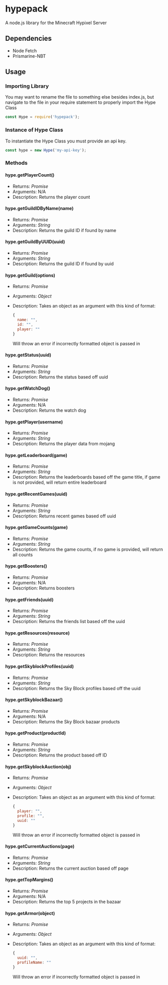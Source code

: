 # hypepack

A node.js library for the Minecraft Hypixel Server

## Dependencies

- Node Fetch
- Prismarine-NBT

## Usage

### Importing Library

You may want to rename the file to something else besides index.js, but navigate to the file in your require statement to properly import the Hype Class

```js
const Hype = require('hypepack');
```

### Instance of Hype Class

To instantiate the Hype Class you must provide an api key.

```js
const hype = new Hype('my-api-key');
```

### Methods

#### hype.getPlayerCount()

- Returns: *Promise*
- Arguments: N/A
- Description: Returns the player count

#### hype.getGuildIDByName(name)

- Returns: *Promise*
- Arguments: *String*
- Description: Returns the guild ID if found by name

#### hype.getGuildByUUID(uuid)

- Returns: *Promise*
- Arguments: *String*
- Description: Returns the guild ID if found by uuid

#### hype.getGuild(options)

- Returns: *Promise*
- Arguments: *Object*
- Description: Takes an object as an argument with this kind of format:

  ```js
  {
    name: "",
    id: "",
    player: ""
  }
  ```

  Will throw an error if incorrectly formatted object is passed in

#### hype.getStatus(uuid)

- Returns: *Promise*
- Arguments: *String*
- Description: Returns the status based off uuid

#### hype.getWatchDog()

- Returns: *Promise*
- Arguments: N/A
- Description: Returns the watch dog

#### hype.getPlayer(username)

- Returns: *Promise*
- Arguments: *String*
- Description: Returns the player data from mojang

#### hype.getLeaderboard(game)

- Returns: *Promise*
- Arguments: *String*
- Description: Returns the leaderboards based off the game title, if game is not provided, will return entire leaderboard

#### hype.getRecentGames(uuid)

- Returns: *Promise*
- Arguments: *String*
- Description: Returns recent games based off uuid

#### hype.getGameCounts(game)

- Returns: *Promise*
- Arguments: *String*
- Description: Returns the game counts, if no game is provided, will return all counts

#### hype.getBoosters()

- Returns: *Promise*
- Arguments: N/A
- Description: Returns boosters

#### hype.getFriends(uuid)

- Returns: *Promise*
- Arguments: *String*
- Description: Returns the friends list based off the uuid

#### hype.getResources(resource)

- Returns: *Promise*
- Arguments: *String*
- Description: Returns the resources

#### hype.getSkyblockProfiles(uuid)

- Returns: *Promise*
- Arguments: *String*
- Description: Returns the Sky Block profiles based off the uuid

#### hype.getSkyblockBazaar()

- Returns: *Promise*
- Arguments: N/A
- Description: Returns the Sky Block bazaar products

#### hype.getProduct(productId)

- Returns: *Promise*
- Arguments: *String*
- Description: Returns the product based off ID

#### hype.getSkyblockAuction(obj)

- Returns: *Promise*
- Arguments: *Object*
- Description: Takes an object as an argument with this kind of format:

  ```js
  {
    player: "",
    profile: "",
    uuid: ""
  }
  ```

  Will throw an error if incorrectly formatted object is passed in

#### hype.getCurrentAuctions(page)

- Returns: *Promise*
- Arguments: *String*
- Description: Returns the current auction based off page

#### hype.getTopMargins()

- Returns: *Promise*
- Arguments: N/A
- Description: Returns the top 5 projects in the bazaar

#### hype.getArmor(object)

- Returns: *Promise*
- Arguments: *Object*
- Description: Takes an object as an argument with this kind of format:

  ```js
  {
    uuid: "",
    profileName: ""
  }
  ```

  Will throw an error if incorrectly formatted object is passed in
